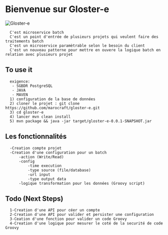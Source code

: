 # Bienvenue sur Gloster-e


![Gloster-e](https://raw.githubusercontent.com/marocraft/gloster-e/master/Baas.png?raw=true)



      C'est microservice batch
      C'est un point d'entrée de plusieurs projets qui veulent faire des traitements batch
      C'est un microservice paramètrable selon le besoin du client
      C'est un nouveau patterne pour mettre en ouvere la logique batch en relation avec plusieurs projet
 
## To use it
      exigence:
       - SGBDR PostgreSQL
       - JAVA
       - MAVEN
      1) configuration de la base de données  
      2) cloner le projet : git clone https://github.com/marocraft/gloster-e.git
      3) cd gloster-e
      4) lancer mvn clean install 
      5) mvn package && java -jar target/gloster-e-0.0.1-SNAPSHOT.jar

## Les fonctionnalités

      -Creation compte projet
      -Creation d'une configuration pour un batch
          -action (Write/Read)
          -config
              -time execution
              -type source (file/database)
              -url input
              -type output data
          -logique transformation pour les données (Groovy script)
          
## Todo (Next Steps)

      1-Creation d'une API pour céer un compte
      2-Creation d'une API pour valider et persister une configuration
      3-Ceation d'une fonction pour valider un code Groovy
      4-Creation d'une logique pour mesurer le coté de la securité de code Groovy
